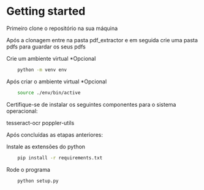 # Getting started

Primeiro clone o repositório na sua máquina

Após a clonagem entre na pasta pdf_extractor e em seguida crie uma pasta pdfs para guardar os seus pdfs

Crie um ambiente virtual *Opcional
```bash
    python -m venv env
```
Após criar o ambiente virtual *Opcional

```bash
    source ./env/bin/active
```

Certifique-se de instalar os seguintes componentes para o sistema operacional:

tesseract-ocr
poppler-utils


Após concluídas as etapas anteriores:

Instale as extensões do python

```bash
    pip install -r requirements.txt
```

Rode o programa
```bash
    python setup.py
```
